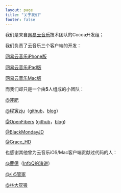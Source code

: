 ```yaml
---
layout: page
title: "关于我们"
footer: false
---
```


我们是来自[网易云音乐](http://music.163.com)技术团队的Cocoa开发组；

我们负责了云音乐三个客户端的开发：

[网易云音乐iPhone版](https://itunes.apple.com/cn/app/wang-yi-yun-yin-le-hao-kou/id590338362?mt=8)

[网易云音乐iPad版](https://itunes.apple.com/cn/app/wang-yi-yun-yin-lehd/id871041757?mt=8)

[网易云音乐Mac版](https://itunes.apple.com/cn/app/wang-yi-yun-yin-le/id944848654?mt=12)

而我们却只是一个由**5**人组成的小团队：

[@非肥](http://weibo.com/jeunfung)

[@程寅zju](http://weibo.com/msching)（[github](https://github.com/msching)，[blog](http://msching.github.io)）

[@OpenFibers](http://weibo.com/openthread) ([github](https://github.com/OpenFibers)，[blog](http://openfibers.github.io/))

[@BlackMondayJD](http://weibo.com/jindongjd)

[@Grace_HD](http://www.weibo.com/hedan1106)

也感谢其他曾为云音乐iOS/Mac客户端贡献过代码的人：

[@曹偲](http://weibo.com/u/1801448964)（[InfoQ的演讲](http://www.infoq.com/cn/presentations/technology-and-development-experience-of-wangyi-cloud-music)）

[@小5管家](http://weibo.com/u/1712284553)

[@林大灰狼](http://weibo.com/iso1030)